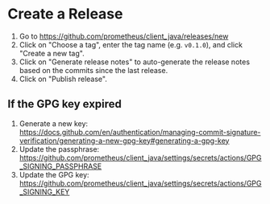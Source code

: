 # Create a Release

1. Go to <https://github.com/prometheus/client_java/releases/new>
2. Click on "Choose a tag", enter the tag name (e.g. `v0.1.0`), and click "Create a new tag".
3. Click on "Generate release notes" to auto-generate the release notes based on the commits since
   the last release.
4. Click on "Publish release".
             
## If the GPG key expired

1. Generate a new key: https://docs.github.com/en/authentication/managing-commit-signature-verification/generating-a-new-gpg-key#generating-a-gpg-key
2. Update the passphrase: https://github.com/prometheus/client_java/settings/secrets/actions/GPG_SIGNING_PASSPHRASE
3. Update the GPG key: https://github.com/prometheus/client_java/settings/secrets/actions/GPG_SIGNING_KEY 
